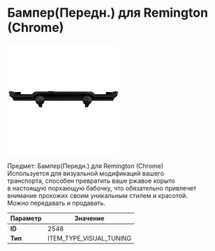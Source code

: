 # Бампер(Передн.) для Remington (Chrome)

![Item Image](../img/2548.webp?raw=true)

Предмет: Бампер(Передн.) для Remington (Chrome)<br>Используется для визуальной модификаций вашего<br>транспорта, способен превратить ваше ржавое корыто<br>в настоящую порхающую бабочку, что обязательно привлечет<br>внимание прохожих своим уникальным стилем и красотой.<br>Можно передавать и продавать.


| Параметр | Значение |
|----------|----------|
| **ID** | 2548 |
| **Тип** | ITEM_TYPE_VISUAL_TUNING |

